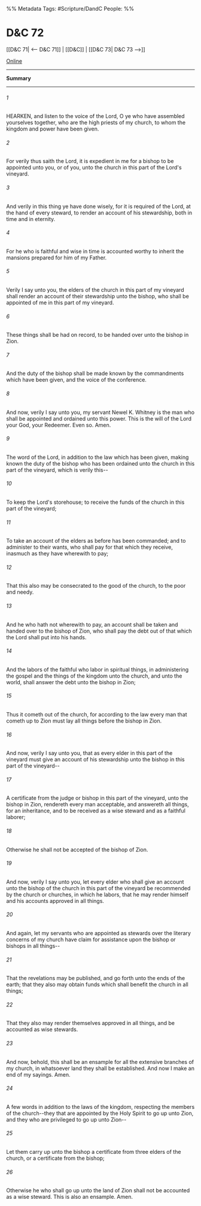 %% Metadata
Tags: #Scripture/DandC
People: 
%%
# D&C 72
[[D&C 71| <-- D&C 71]] | [[D&C]] | [[D&C 73| D&C 73 -->]]

[Online](https://churchofjesuschrist.org/study/scriptures/dc-testament/dc/72?lang=eng)

---
__Summary__



---
###### 1
HEARKEN, and listen to the voice of the Lord, O ye who have assembled yourselves together, who are the high priests of my church, to whom the kingdom and power have been given.
###### 2
For verily thus saith the Lord, it is expedient in me for a bishop to be appointed unto you, or of you, unto the church in this part of the Lord's vineyard.
###### 3
And verily in this thing ye have done wisely, for it is required of the Lord, at the hand of every steward, to render an account of his stewardship, both in time and in eternity.
###### 4
For he who is faithful and wise in time is accounted worthy to inherit the mansions prepared for him of my Father.
###### 5
Verily I say unto you, the elders of the church in this part of my vineyard shall render an account of their stewardship unto the bishop, who shall be appointed of me in this part of my vineyard.
###### 6
These things shall be had on record, to be handed over unto the bishop in Zion.
###### 7
And the duty of the bishop shall be made known by the commandments which have been given, and the voice of the conference.
###### 8
And now, verily I say unto you, my servant Newel K. Whitney is the man who shall be appointed and ordained unto this power. This is the will of the Lord your God, your Redeemer. Even so. Amen.
###### 9
The word of the Lord, in addition to the law which has been given, making known the duty of the bishop who has been ordained unto the church in this part of the vineyard, which is verily this--
###### 10
To keep the Lord's storehouse; to receive the funds of the church in this part of the vineyard;
###### 11
To take an account of the elders as before has been commanded; and to administer to their wants, who shall pay for that which they receive, inasmuch as they have wherewith to pay;
###### 12
That this also may be consecrated to the good of the church, to the poor and needy.
###### 13
And he who hath not wherewith to pay, an account shall be taken and handed over to the bishop of Zion, who shall pay the debt out of that which the Lord shall put into his hands.
###### 14
And the labors of the faithful who labor in spiritual things, in administering the gospel and the things of the kingdom unto the church, and unto the world, shall answer the debt unto the bishop in Zion;
###### 15
Thus it cometh out of the church, for according to the law every man that cometh up to Zion must lay all things before the bishop in Zion.
###### 16
And now, verily I say unto you, that as every elder in this part of the vineyard must give an account of his stewardship unto the bishop in this part of the vineyard--
###### 17
A certificate from the judge or bishop in this part of the vineyard, unto the bishop in Zion, rendereth every man acceptable, and answereth all things, for an inheritance, and to be received as a wise steward and as a faithful laborer;
###### 18
Otherwise he shall not be accepted of the bishop of Zion.
###### 19
And now, verily I say unto you, let every elder who shall give an account unto the bishop of the church in this part of the vineyard be recommended by the church or churches, in which he labors, that he may render himself and his accounts approved in all things.
###### 20
And again, let my servants who are appointed as stewards over the literary concerns of my church have claim for assistance upon the bishop or bishops in all things--
###### 21
That the revelations may be published, and go forth unto the ends of the earth; that they also may obtain funds which shall benefit the church in all things;
###### 22
That they also may render themselves approved in all things, and be accounted as wise stewards.
###### 23
And now, behold, this shall be an ensample for all the extensive branches of my church, in whatsoever land they shall be established. And now I make an end of my sayings. Amen.
###### 24
A few words in addition to the laws of the kingdom, respecting the members of the church--they that are appointed by the Holy Spirit to go up unto Zion, and they who are privileged to go up unto Zion--
###### 25
Let them carry up unto the bishop a certificate from three elders of the church, or a certificate from the bishop;
###### 26
Otherwise he who shall go up unto the land of Zion shall not be accounted as a wise steward. This is also an ensample. Amen.




